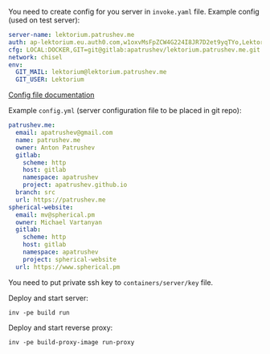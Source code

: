 You need to create config for you server in `invoke.yaml` file.
Example config (used on test server):

```yaml
server-name: lektorium.patrushev.me
auth: ap-lektorium.eu.auth0.com,w1oxvMsFpZCW4G224I8JR7D2et9yqTYo,Lektorium
cfg: LOCAL:DOCKER,GIT=git@gitlab:apatrushev/lektorium.patrushev.me.git
network: chisel
env:
  GIT_MAIL: lektorium@lektorium.patrushev.me
  GIT_USER: Lektorium
```


[Config file documentation](/CONFIG.md)


Example `config.yml` (server configuration file to be placed in git repo):
```yaml
patrushev.me:
  email: apatrushev@gmail.com
  name: patrushev.me
  owner: Anton Patrushev
  gitlab:
    scheme: http
    host: gitlab
    namespace: apatrushev
    project: apatrushev.github.io
  branch: src
  url: https://patrushev.me
spherical-website:
  email: mv@spherical.pm
  owner: Michael Vartanyan
  gitlab:
    scheme: http
    host: gitlab
    namespace: apatrushev
    project: spherical-website
  url: https://www.spherical.pm
```

You need to put private ssh key to `containers/server/key` file.

Deploy and start server:
```
inv -pe build run
```

Deploy and start reverse proxy:
```
inv -pe build-proxy-image run-proxy
```
